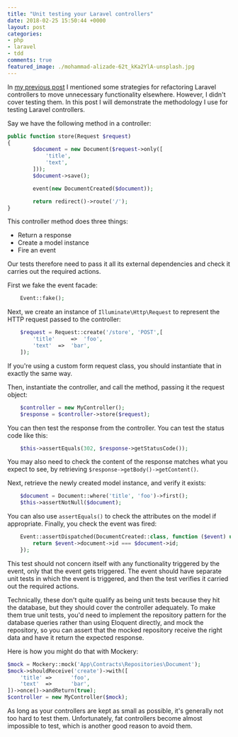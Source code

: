 ```yaml
---
title: "Unit testing your Laravel controllers"
date: 2018-02-25 15:50:44 +0000
layout: post
categories:
- php
- laravel
- tdd
comments: true
featured_image: ./mohammad-alizade-62t_kKa2YlA-unsplash.jpg
---
```


In [my previous post](/blog/2018/02/18/put-your-laravel-controllers-on-a-diet/) I mentioned some strategies for refactoring Laravel controllers to move unnecessary functionality elsewhere. However, I didn't cover testing them. In this post I will demonstrate the methodology I use for testing Laravel controllers.

Say we have the following method in a controller:

```php
public function store(Request $request)
{    
        $document = new Document($request->only([
            'title', 
            'text', 
        ]));
        $document->save();

        event(new DocumentCreated($document));

        return redirect()->route('/');
}
```

This controller method does three things:

* Return a response
* Create a model instance
* Fire an event

Our tests therefore need to pass it all its external dependencies and check it carries out the required actions.

First we fake the event facade:

```php
    Event::fake();
```

Next, we create an instance of `Illuminate\Http\Request` to represent the HTTP request passed to the controller:

```php
    $request = Request::create('/store', 'POST',[
        'title' 	=> 	'foo',
        'text' 	=> 	'bar',
    ]);
```

If you're using a custom form request class, you should instantiate that in exactly the same way.

Then, instantiate the controller, and call the method, passing it the request object:

```php
    $controller = new MyController();
    $response = $controller->store($request);
```

You can then test the response from the controller. You can test the status code like this:

```php
    $this->assertEquals(302, $response->getStatusCode());
```

You may also need to check the content of the response matches what you expect to see, by retrieving `$response->getBody()->getContent()`.

Next, retrieve the newly created model instance, and verify it exists:

```php
    $document = Document::where('title', 'foo')->first();
    $this->assertNotNull($document);
```

You can also use `assertEquals()` to check the attributes on the model if appropriate. Finally, you check the event was fired:

```php
    Event::assertDispatched(DocumentCreated::class, function ($event) use ($document) { 
        return $event->document->id === $document->id; 
    });
```

This test should not concern itself with any functionality triggered by the event, only that the event gets triggered. The event should have separate unit tests in which the event is triggered, and then the test verifies it carried out the required actions.

Technically, these don't quite qualify as being unit tests because they hit the database, but they should cover the controller adequately. To make them true unit tests, you'd need to implement the repository pattern for the database queries rather than using Eloquent directly, and mock the repository, so you can assert that the mocked repository receive the right data and have it return the expected response.

Here is how you might do that with Mockery:

```php
$mock = Mockery::mock('App\Contracts\Repositories\Document');
$mock->shouldReceive('create')->with([
	'title'	=>		'foo',
	'text'	=>		'bar',
])->once()->andReturn(true);
$controller = new MyController($mock);
```

As long as your controllers are kept as small as possible, it's generally not too hard to test them. Unfortunately, fat controllers become almost impossible to test, which is another good reason to avoid them.
